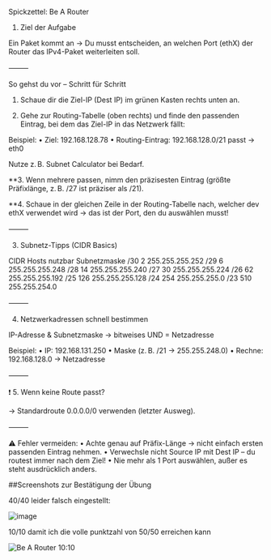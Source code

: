 
Spickzettel: Be A Router

1. Ziel der Aufgabe

Ein Paket kommt an → Du musst entscheiden, an welchen Port (ethX) der Router das IPv4-Paket weiterleiten soll.

⸻

So gehst du vor – Schritt für Schritt

1. Schaue dir die Ziel-IP (Dest IP) im grünen Kasten rechts unten an.

2. Gehe zur Routing-Tabelle (oben rechts) und finde den passenden Eintrag, bei dem das Ziel-IP in das Netzwerk fällt:

Beispiel:
	•	Ziel: 192.168.128.78
	•	Routing-Eintrag: 192.168.128.0/21 passt → eth0

Nutze z. B. Subnet Calculator bei Bedarf.

**3. Wenn mehrere passen, nimm den präzisesten Eintrag (größte Präfixlänge, z. B. /27 ist präziser als /21).

**4. Schaue in der gleichen Zeile in der Routing-Tabelle nach, welcher dev ethX verwendet wird → das ist der Port, den du auswählen musst!

⸻

3. Subnetz-Tipps (CIDR Basics)

CIDR	Hosts nutzbar	Subnetzmaske
/30	2	255.255.255.252
/29	6	255.255.255.248
/28	14	255.255.255.240
/27	30	255.255.255.224
/26	62	255.255.255.192
/25	126	255.255.255.128
/24	254	255.255.255.0
/23	510	255.255.254.0


⸻

4. Netzwerkadressen schnell bestimmen

IP-Adresse & Subnetzmaske → bitweises UND = Netzadresse

Beispiel:
	•	IP: 192.168.131.250
	•	Maske (z. B. /21 → 255.255.248.0)
	•	Rechne: 192.168.128.0 → Netzadresse

⸻

❗ 5. Wenn keine Route passt?

→ Standardroute 0.0.0.0/0 verwenden (letzter Ausweg).

⸻

⚠️ Fehler vermeiden:
	•	Achte genau auf Präfix-Länge → nicht einfach ersten passenden Eintrag nehmen.
	•	Verwechsle nicht Source IP mit Dest IP – du routest immer nach dem Ziel!
	•	Nie mehr als 1 Port auswählen, außer es steht ausdrücklich anders.

##Screenshots zur Bestätigung der Übung 

40/40 leider falsch eingestellt:

![image](https://github.com/user-attachments/assets/3d968ceb-48d3-4265-a892-9faa84a8476b)

10/10 damit ich die volle punktzahl von 50/50 erreichen kann

![Be A Router 10:10](https://github.com/user-attachments/assets/7987eb27-eb95-4d6e-a5bd-45fa6d349f0c)


